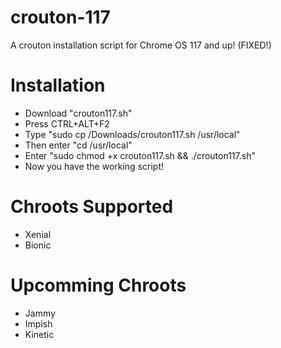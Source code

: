 # crouton-117
A crouton installation script for Chrome OS 117 and up! (FIXED!)
# Installation
* Download "crouton117.sh"
* Press CTRL+ALT+F2
* Type "sudo cp /Downloads/crouton117.sh /usr/local"
* Then enter "cd /usr/local"
* Enter "sudo chmod +x crouton117.sh && ./crouton117.sh"
* Now you have the working script!
# Chroots Supported
* Xenial
* Bionic
# Upcomming Chroots
* Jammy
* Impish
* Kinetic
